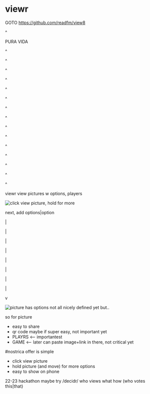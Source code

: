 # viewr

GOTO https://github.com/readfm/view8

^

PURA VIDA

^

^

^

^

^

^

^

^

^

^

^

^

^

^

^



viewr view pictures w options, players

![click view picture, hold for more](https://i.imgur.com/C8SzZI2.gif)

next, add options|option

|

|

|

|

|

|

|

|

v

![picture has options not all nicely defined yet but..](https://i.imgur.com/XawZSCk.gif)

so for picture
- easy to share
- qr code maybe if super easy, not important yet
- PLAYRS <-- importantest
- GAME <-- later can paste image+link in there, not critical yet

#nostrica offer is simple
* click view picture
* hold picture (and move) for more options
* easy to show on phone

22-23 hackathon maybe try /decidr/ who views what how (who votes this|that)
